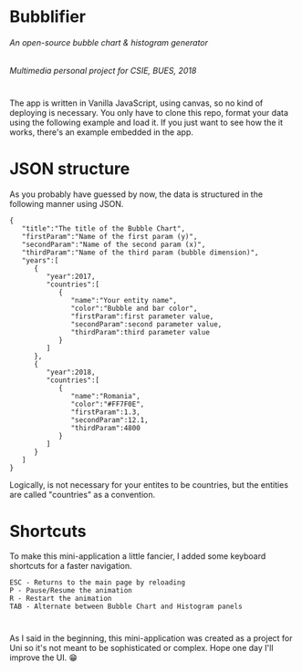 # Bubblifier
###### An open-source bubble chart & histogram generator
###### Multimedia personal project for CSIE, BUES, 2018
#
The app is written in Vanilla JavaScript, using canvas, so no kind of deploying is necessary.
You only have to clone this repo, format your data using the following example and load it.
If you just want to see how the it works, there's an example embedded in the app. 

# JSON structure
As you probably have guessed by now, the data is structured in the following manner using JSON.
```
{
   "title":"The title of the Bubble Chart",
   "firstParam":"Name of the first param (y)",
   "secondParam":"Name of the second param (x)",
   "thirdParam":"Name of the third param (bubble dimension)",
   "years":[
      {
         "year":2017,
         "countries":[
            {
               "name":"Your entity name",
               "color":"Bubble and bar color",
               "firstParam":first parameter value,
               "secondParam":second parameter value,
               "thirdParam":third parameter value
            }
         ]
      },
      {
         "year":2018,
         "countries":[
            {
               "name":"Romania",
               "color":"#FF7F0E",
               "firstParam":1.3,
               "secondParam":12.1,
               "thirdParam":4800
            }
         ]
      }
   ]
}
```
Logically, is not necessary for your entites to be countries, but the entities are called "countries" as a convention.

# Shortcuts
To make this mini-application a little fancier, I added some keyboard shortcuts for a faster navigation.
```
ESC - Returns to the main page by reloading
P - Pause/Resume the animation
R - Restart the animation
TAB - Alternate between Bubble Chart and Histogram panels
```
#
As I said in the beginning, this mini-application was created as a project for Uni so it's not meant to be sophisticated or complex.
Hope one day I'll improve the UI. 😁
